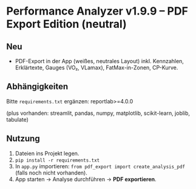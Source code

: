 
# Performance Analyzer v1.9.9 – PDF Export Edition (neutral)

## Neu
- PDF-Export in der App (weißes, neutrales Layout) inkl. Kennzahlen, Erklärtexte, Gauges (VO₂, VLamax), FatMax-in-Zonen, CP-Kurve.

## Abhängigkeiten
Bitte `requirements.txt` ergänzen:
reportlab>=4.0.0

(plus vorhanden: streamlit, pandas, numpy, matplotlib, scikit-learn, joblib, tabulate)

## Nutzung
1) Dateien ins Projekt legen.
2) `pip install -r requirements.txt`
3) In `app.py` importieren: `from pdf_export import create_analysis_pdf` (falls noch nicht vorhanden).
4) App starten → Analyse durchführen → **PDF exportieren**.
